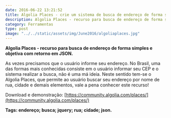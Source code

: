 ```yaml
---
date: 2016-06-22 13:21:52
title: Algolia Places - crie um sistema de busca de endereço de forma simples e objetiva
description: Algolia Places - recurso para busca de endereço de forma simples e objetiva com retorno em JSON.
category: Ferramentas
type: post
image: "../../static/assets/img/June2016/algoliaplaces.jpg"
---
```


**Algolia Places - recurso para busca de endereço de forma simples e objetiva com retorno em JSON.**

As vezes precisamos que o usuário informe seu endereço. No Brasil, uma das formas mais conhecidas consiste em o usuário informar seu CEP e o sistema realizar a busca, não é uma má ideia. Neste sentido tem-se o Algolia Places, que permite ao usuário buscar seu endereço por nome de rua, cidade e demais elementos, vale a pena conhecer este recurso!

Download e demonstração: [https://community.algolia.com/places/](https://community.algolia.com/places/)

**Tags: endereço; busca; jquery; rua; cidade; json.**
